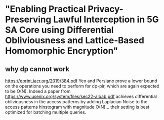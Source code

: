 # "Enabling Practical Privacy-Preserving Lawful Interception in 5G SA Core using Differential Obliviousness and Lattice-Based Homomorphic Encryption"

## why dp cannot work
https://eprint.iacr.org/2019/384.pdf Yeo and Persiano prove a lower bound on the operations you need to perform for
dp-pir, which are again expected to be O(N). Indeed a paper from https://www.usenix.org/system/files/sec22-albab.pdf achieves
differential obliviousness in the access patterns by adding Laplacian Noise to the access patterns hinstogram with magnitude O(N)...
their setting is best optimized for batching multiple queries.